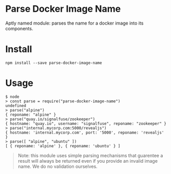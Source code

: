 # Parse Docker Image Name

Aptly named module: parses the name for a docker image into its components.

# Install

```
npm install --save parse-docker-image-name
```

# Usage

```
$ node
> const parse = require("parse-docker-image-name")
undefined
> parse("alpine")
{ reponame: "alpine" }
> parse("quay.io/signalfuse/zookeeper")
{ hostname: "quay.io", username: "signalfuse", reponame: "zookeeper" }
> parse("internal.mycorp.com:5000/revealjs")
{ hostname: 'internal.mycorp.com', port: '5000', reponame: 'revealjs' }
> parse([ "alpine", "ubuntu" ])
[ { reponame: 'alpine' }, { reponame: 'ubuntu' } ]
```

> Note: this module uses simple parsing mechanisms that guarentee a result will
> always be returned even if you provide an invalid image name. We do no
> validation ourselves.
